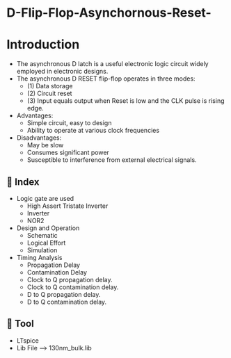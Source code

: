 # D-Flip-Flop-Asynchornous-Reset-
# Introduction
- The asynchronous D latch is a useful electronic logic circuit widely employed in electronic designs.
- The asynchronous D RESET flip-flop operates in three modes:
  - (1) Data storage
  - (2) Circuit reset
  - (3) Input equals output when Reset is low and the CLK pulse is rising edge.
- Advantages:
  - Simple circuit, easy to design
  - Ability to operate at various clock frequencies
- Disadvantages:
  - May be slow
  - Consumes significant power
  - Susceptible to interference from external electrical signals.
## :ledger: Index
- Logic gate are used
  -  High Assert Tristate Inverter
  -  Inverter
  -  NOR2
- Design and Operation
  - Schematic
  - Logical Effort
  - Simulation
- Timing Analysis
  - Propagation Delay
  - Contamination Delay
  - Clock to Q propagation delay.
  - Clock to Q contamination delay.
  - D to Q propagation delay.
  - D to Q contamination delay.
## :hammer: Tool
- LTspice
- Lib File --> 130nm_bulk.lib
